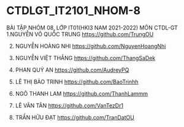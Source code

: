 # CTDLGT_IT2101_NHOM-8
BÀI TẬP NHÓM 08, LỚP IT01(HKI3 NAM 2021-2022)
MÔN CTDL-GT
1.NGUYỄN VÕ QUỐC TRUNG    https://github.com/TrungOU

2. NGUYỄN HOÀNG NHI       https://github.com/NguyenHoangNhi

3. NGUYỄN VIỆT THẮNG      https://github.com/ThangSaDek

4. PHAN QUÝ AN            https://github.com/AudreyPQ

5. LÊ THỊ BẢO TRINH       https://github.com/BaoTrinhh

6. NGÔ THANH LAM          https://github.com/ThanhLammm

7. LÊ VĂN TÂN             https://github.com/VanTezDr1

8. TRẦN HỮU ĐẠT           https://github.com/TranDatOU
